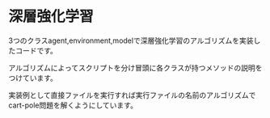 # 深層強化学習

3つのクラスagent,environment,modelで深層強化学習のアルゴリズムを実装したコードです。

アルゴリズムによってスクリプトを分け冒頭に各クラスが持つメソッドの説明をつけています。

実装例として直接ファイルを実行すれば実行ファイルの名前のアルゴリズムでcart-pole問題を解くようにしています。
